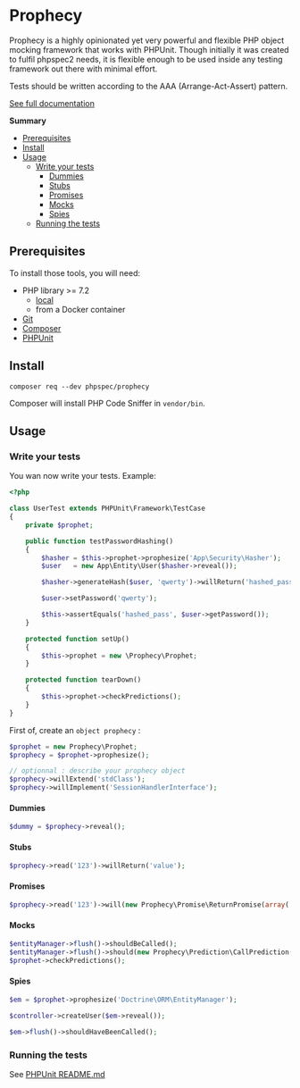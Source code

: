 # Prophecy

Prophecy is a highly opinionated yet very powerful and flexible PHP object mocking framework that works with PHPUnit.
Though initially it was created to fulfil phpspec2 needs, it is flexible enough to be used inside any testing framework out there with minimal effort.

Tests should be written according to the AAA (Arrange-Act-Assert) pattern.

[See full documentation](https://github.com/phpspec/prophecy)

**Summary**

- [Prerequisites](#prerequisites)
- [Install](#install)
- [Usage](#usage)
    - [Write your tests](#write-your-tests)
        - [Dummies](#dummies)
        - [Stubs](#stubs)
        - [Promises](#promises)
        - [Mocks](#mocks)
        - [Spies](#spies)
    - [Running the tests](#running-the-tests)
    
## Prerequisites

To install those tools, you will need:
- PHP library >= 7.2
    - [local](https://www.php.net/downloads.php)
    - from a Docker container
- [Git](https://git-scm.com/)
- [Composer](https://getcomposer.org/)
- [PHPUnit](../PHPUnit/README.md)

## Install

``` shell
composer req --dev phpspec/prophecy
```

Composer will install PHP Code Sniffer in `vendor/bin`.

## Usage

### Write your tests

You wan now write your tests. Example:

```php
<?php

class UserTest extends PHPUnit\Framework\TestCase
{
    private $prophet;

    public function testPasswordHashing()
    {
        $hasher = $this->prophet->prophesize('App\Security\Hasher');
        $user   = new App\Entity\User($hasher->reveal());

        $hasher->generateHash($user, 'qwerty')->willReturn('hashed_pass');

        $user->setPassword('qwerty');

        $this->assertEquals('hashed_pass', $user->getPassword());
    }

    protected function setUp()
    {
        $this->prophet = new \Prophecy\Prophet;
    }

    protected function tearDown()
    {
        $this->prophet->checkPredictions();
    }
}
```

First of, create an `object prophecy` :

```php
$prophet = new Prophecy\Prophet;
$prophecy = $prophet->prophesize();

// optionnal : describe your prophecy object
$prophecy->willExtend('stdClass');
$prophecy->willImplement('SessionHandlerInterface');
```

#### Dummies

```php
$dummy = $prophecy->reveal();
```

#### Stubs

```php
$prophecy->read('123')->willReturn('value');
```

#### Promises

```php
$prophecy->read('123')->will(new Prophecy\Promise\ReturnPromise(array('value')));
```

#### Mocks

```php
$entityManager->flush()->shouldBeCalled();
$entityManager->flush()->should(new Prophecy\Prediction\CallPrediction());
$prophet->checkPredictions();
```

#### Spies

```php
$em = $prophet->prophesize('Doctrine\ORM\EntityManager');

$controller->createUser($em->reveal());

$em->flush()->shouldHaveBeenCalled();
```

### Running the tests

See [PHPUnit README.md](../PHPUnit/README.md#running-the-tests)
